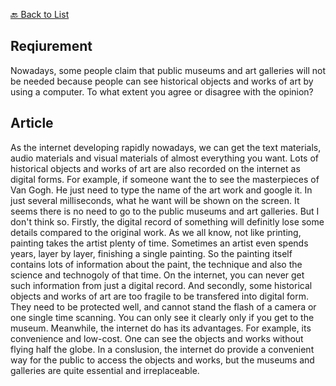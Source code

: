 [🔙 Back to List](./index.md)

## Reqiurement
Nowadays, some people claim that public museums and art galleries will not be needed because people can see historical objects and works of art by using a computer. To what extent you agree or disagree with the opinion?

## Article
As the internet developing rapidly nowadays, we can get the text materials, audio materials and visual materials of almost everything you want. Lots of historical objects and works of art are also recorded on the internet as digital forms. For example, if someone want the to see the masterpieces of Van Gogh. He just need to type the name of the art work and google it. In just several milliseconds, what he want will be shown on the screen. It seems there is no need to go to the public museums and art galleries. But I don't think so.
Firstly, the digital record of something will definitly lose some details compared to the original work. As we all know, not like printing, painting takes the artist plenty of time. Sometimes an artist even spends years, layer by layer, finishing a single painting. So the painting itself contains lots of information about the paint, the technique and also the science and technogoly of that time. On the internet, you can never get such information from just a digital record.
And secondly, some historical objects and works of art are too fragile to be transfered into digital form. They need to be protected well, and cannot stand the flash of a camera or one single time scanning. You can only see it clearly only if you get to the museum.
Meanwhile, the internet do has its advantages. For example, its convenience and low-cost. One can see the objects and works without flying half the globe.
In a conslusion, the internet do provide a convenient way for the public to access the objects and works, but the museums and galleries are quite essential and irreplaceable. 
